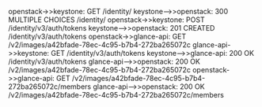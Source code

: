 openstack->>keystone: GET /identity/
keystone-->>openstack: 300 MULTIPLE CHOICES /identity/
openstack->>keystone: POST /identity/v3/auth/tokens
keystone-->>openstack: 201 CREATED /identity/v3/auth/tokens
openstack->>glance-api: GET /v2/images/a42bfade-78ec-4c95-b7b4-272ba265072c
glance-api->>keystone: GET /identity/v3/auth/tokens
keystone-->>glance-api: 200 OK /identity/v3/auth/tokens
glance-api-->>openstack: 200 OK /v2/images/a42bfade-78ec-4c95-b7b4-272ba265072c
openstack->>glance-api: GET /v2/images/a42bfade-78ec-4c95-b7b4-272ba265072c/members
glance-api-->>openstack: 200 OK /v2/images/a42bfade-78ec-4c95-b7b4-272ba265072c/members
